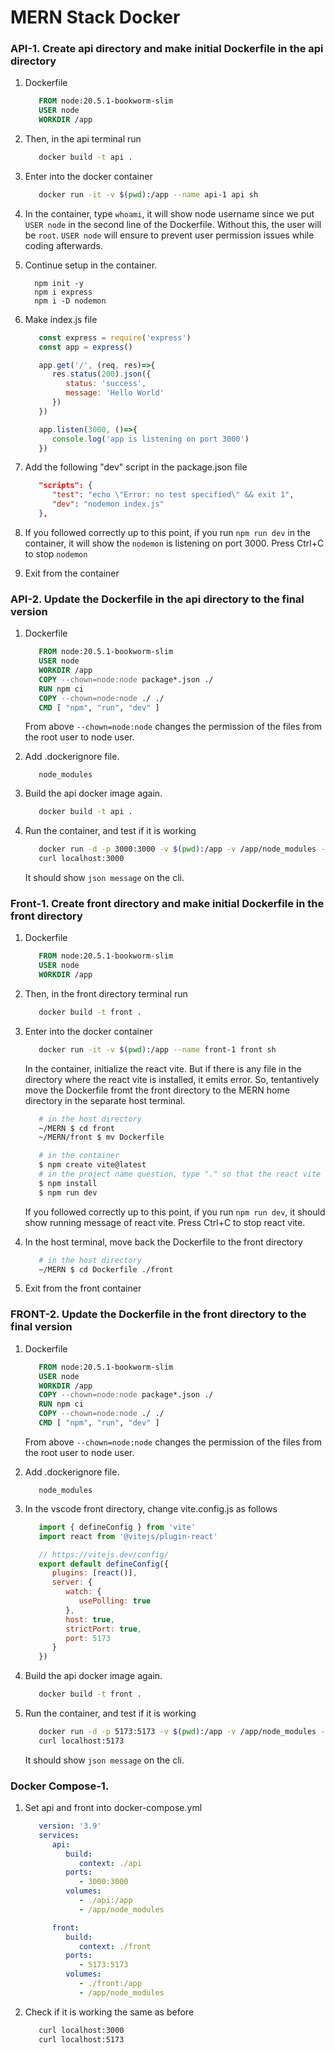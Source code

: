 # MERN Stack Docker


### API-1. Create api directory and make initial Dockerfile in the api directory
1) Dockerfile
   ```Dockerfile
      FROM node:20.5.1-bookworm-slim
      USER node
      WORKDIR /app
   ```

2) Then, in the api terminal run
   ```bash
      docker build -t api .
   ```

3) Enter into the docker container
   ```bash
      docker run -it -v $(pwd):/app --name api-1 api sh   
   ```

4) In the container, type ```whoami```, it will show node username since we put ```USER node``` in the second line of the Dockerfile. Without this, the user will be ```root```. ```USER node``` will ensure to prevent user permission issues while coding afterwards.

5) Continue setup in the container.
    ```
      npm init -y
      npm i express
      npm i -D nodemon
    ```

6) Make index.js file
   ```javascript
      const express = require('express')
      const app = express()

      app.get('/', (req, res)=>{
         res.status(200).json({
            status: 'success',
            message: 'Hello World'
         })
      })

      app.listen(3000, ()=>{
         console.log('app is listening on port 3000')
      })
   ```

7) Add the following "dev" script in the package.json file
   ```json
      "scripts": {
         "test": "echo \"Error: no test specified\" && exit 1",
         "dev": "nodemon index.js"
      },
   ```

8) If you followed correctly up to this point, if you run ```npm run dev``` in the container, it will show the ```nodemon``` is listening on port 3000. Press Ctrl+C to stop ```nodemon```

9) Exit from the container


### API-2. Update the Dockerfile in the api directory to the final version
1) Dockerfile
   ```Dockerfile
      FROM node:20.5.1-bookworm-slim
      USER node
      WORKDIR /app
      COPY --chown=node:node package*.json ./
      RUN npm ci
      COPY --chown=node:node ./ ./
      CMD [ "npm", "run", "dev" ]
   ```

   From above ```--chown=node:node``` changes the permission of the files from the root user to node user.

2) Add .dockerignore file.
   ```.dockerignore
      node_modules
   ```

3) Build the api docker image again. 
   ```bash
      docker build -t api .
   ```

4) Run the container, and test if it is working
   ```bash
      docker run -d -p 3000:3000 -v $(pwd):/app -v /app/node_modules --name api-1 api
      curl localhost:3000
   ```

   It should show ```json message``` on the cli.


### Front-1. Create front directory and make initial Dockerfile in the front directory
1) Dockerfile
   ```Dockerfile
      FROM node:20.5.1-bookworm-slim
      USER node
      WORKDIR /app
   ```

2) Then, in the front directory terminal run
   ```bash
      docker build -t front .
   ```

3) Enter into the docker container
   ```bash
      docker run -it -v $(pwd):/app --name front-1 front sh   
   ```

   In the container, initialize the react vite. But if there is any file in the directory where the react vite is installed, it emits error. So, tentantively move the Dockerfile fromt the front directory to the MERN home directory in the separate host terminal.

   ```bash
      # in the host directory
      ~/MERN $ cd front
      ~/MERN/front $ mv Dockerfile

      # in the container
      $ npm create vite@latest
      # in the project name question, type "." so that the react vite is installed in the front directory. And then, choose appropriate framework and its variant
      $ npm install
      $ npm run dev      
   ```

   If you followed correctly up to this point, if you run ```npm run dev```, it should show running message of react vite. Press Ctrl+C to stop react vite.

4) In the host terminal, move back the Dockerfile to the front directory
   ```bash
      # in the host directory
      ~/MERN $ cd Dockerfile ./front
   ```

5) Exit from the front container


### FRONT-2. Update the Dockerfile in the front directory to the final version
1) Dockerfile
   ```Dockerfile
      FROM node:20.5.1-bookworm-slim
      USER node
      WORKDIR /app
      COPY --chown=node:node package*.json ./
      RUN npm ci
      COPY --chown=node:node ./ ./
      CMD [ "npm", "run", "dev" ]
   ```

   From above ```--chown=node:node``` changes the permission of the files from the root user to node user.

2) Add .dockerignore file.
   ```.dockerignore
      node_modules
   ```

3) In the vscode front directory, change vite.config.js as follows
   ```javascript
      import { defineConfig } from 'vite'
      import react from '@vitejs/plugin-react'

      // https://vitejs.dev/config/
      export default defineConfig({
         plugins: [react()],
         server: {
            watch: {
               usePolling: true
            },
            host: true,
            strictPort: true,
            port: 5173
         }
      })
   ```

4) Build the api docker image again. 
   ```bash
      docker build -t front .
   ```

5) Run the container, and test if it is working
   ```bash
      docker run -d -p 5173:5173 -v $(pwd):/app -v /app/node_modules --name front-1 front
      curl localhost:5173
   ```

   It should show ```json message``` on the cli.


### Docker Compose-1. 
1) Set api and front into docker-compose.yml
   ```docker-compose.yml
      version: '3.9'
      services:
         api:
            build: 
               context: ./api
            ports:
               - 3000:3000
            volumes:
               - ./api:/app
               - /app/node_modules

         front:
            build: 
               context: ./front
            ports:
               - 5173:5173
            volumes:
               - ./front:/app
               - /app/node_modules
   ```

2) Check if it is working the same as before
   ```bash
      curl localhost:3000
      curl localhost:5173
   ```